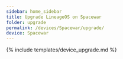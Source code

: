 ```yaml
---
sidebar: home_sidebar
title: Upgrade LineageOS on Spacewar
folder: upgrade
permalink: /devices/Spacewar/upgrade/
device: Spacewar
---
```

{% include templates/device_upgrade.md %}

